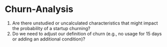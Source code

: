 # Churn-Analysis

1.	Are there unstudied or uncalculated characteristics that might impact the probability of a startup churning?
2.	Do we need to adjust our definition of churn (e.g., no usage for 15 days or adding an additional condition)?


